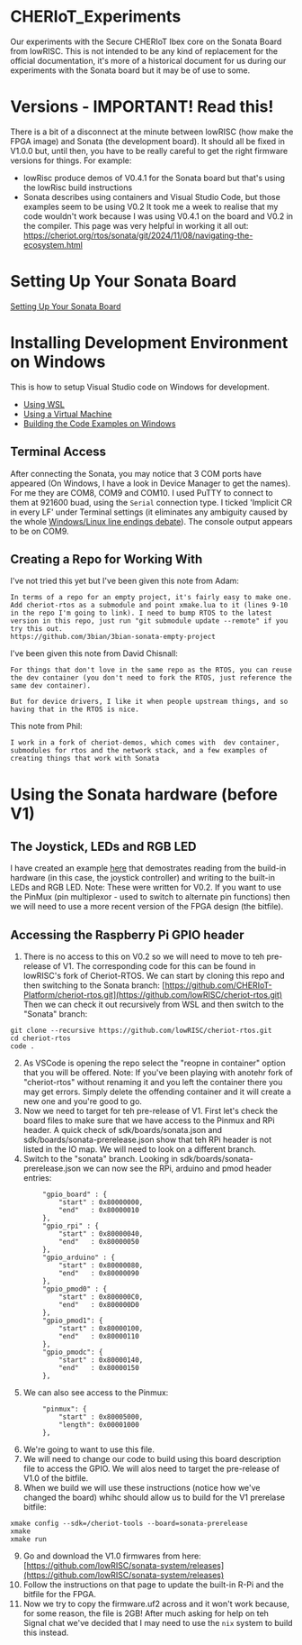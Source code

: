 # CHERIoT_Experiments
Our experiments with the Secure CHERIoT Ibex core on the Sonata Board from lowRISC. This is not intended to be any kind of replacement for the official documentation, it's more of a historical document for us during our experiments with the Sonata board but it may be of use to some.

# Versions - IMPORTANT! Read this!
There is a bit of a disconnect at the minute between lowRISC (how make the FPGA image) and Sonata (the development board). It should all be fixed in V1.0.0 but, until then, you have to be really careful to get the right firmware versions for things. For example:
* lowRisc produce demos of V0.4.1 for the Sonata board but that's using the lowRisc build instructions
* Sonata describes using containers and Visual Studio Code, but those examples seem to be using V0.2
It took me a week to realise that my code wouldn't work because I was using V0.4.1 on the board and V0.2 in the compiler. This page was very helpful in working it all out: https://cheriot.org/rtos/sonata/git/2024/11/08/navigating-the-ecosystem.html

# Setting Up Your Sonata Board
[Setting Up Your Sonata Board](setup.md)

# Installing Development Environment on Windows
This is how to setup Visual Studio code on Windows for development.
* [Using WSL](windows_setup.md#installing-development-environment-on-windows)
* [Using a Virtual Machine](windows_setup.md#installing-on-windows-with-a-virtual-machine)
* [Building the Code Examples on Windows](windows_setup.md#building-the-code-examples)


## Terminal Access
After connecting the Sonata, you may notice that 3 COM ports have appeared (On Windows, I have a look in Device Manager to get the names). For me they are COM8, COM9 and COM10. I used PuTTY to connect to them at 921600 buad, using the `Serial` connection type. I ticked 'Implicit CR in every LF' under Terminal settings (it eliminates any ambiguity caused by the whole [Windows/Linux line endings debate](https://en.wikipedia.org/wiki/Newline#History)).
The console output appears to be on COM9.

## Creating a Repo for Working With
I've not tried this yet but I've been given this note from Adam:
```
In terms of a repo for an empty project, it's fairly easy to make one. Add cheriot-rtos as a submodule and point xmake.lua to it (lines 9-10 in the repo I'm going to link). I need to bump RTOS to the latest version in this repo, just run "git submodule update --remote" if you try this out.
https://github.com/3bian/3bian-sonata-empty-project
```
I've been given this note from David Chisnall:
```
For things that don't love in the same repo as the RTOS, you can reuse the dev container (you don't need to fork the RTOS, just reference the same dev container).

But for device drivers, I like it when people upstream things, and so having that in the RTOS is nice.
```
This note from Phil:
```
I work in a fork of cheriot-demos, which comes with  dev container, submodules for rtos and the network stack, and a few examples of creating things that work with Sonata
```

# Using the Sonata hardware (before V1)
## The Joystick, LEDs and RGB LED
I have created an example [here](https://github.com/GrassHopper1977/cheriot-rtos-sonata-hardware/tree/main/experiments/01.general_io) that demostrates reading from the build-in hardware (in this case, the joystick controller) and writing to the built-in LEDs and RGB LED.
Note: These were written for V0.2. If you want to use the PinMux (pin multiplexor - used to switch to alternate pin functions) then we will need to use a more recent version of the FPGA design (the bitfile).
## Accessing the Raspberry Pi GPIO header
1. There is no access to this on V0.2 so we will need to move to teh pre-release of V1. The corresponding code for this can be found in lowRISC's fork of Cheriot-RTOS. We can start by cloning this repo and then switching to the Sonata branch: [https://github.com/CHERIoT-Platform/cheriot-rtos.git](https://github.com/lowRISC/cheriot-rtos.git)
Then we can check it out recursively from WSL and then switch to the "Sonata" branch:
```
git clone --recursive https://github.com/lowRISC/cheriot-rtos.git
cd cheriot-rtos
code .
```
2. As VSCode is opening the repo select the "reopne in container" option that you will be offered. Note: If you've been playing with anotehr fork of "cheriot-rtos" without renaming it and you left the container there you may get errors. Simply delete the offending container and it will create a new one and you're good to go.
3. Now we need to target for teh pre-release of V1. First let's check the board files to make sure that we have access to the Pinmux and RPi header. A quick check of sdk/boards/sonata.json and sdk/boards/sonata-prerelease.json show that teh RPi header is not listed in the IO map. We will need to look on a different branch.
4. Switch to the "sonata" branch. Looking in sdk/boards/sonata-prerelease.json we can now see the RPi, arduino and pmod header entries:
```
        "gpio_board" : {
            "start" : 0x80000000,
            "end"   : 0x80000010
        },
        "gpio_rpi" : {
            "start" : 0x80000040,
            "end"   : 0x80000050
        },
        "gpio_arduino" : {
            "start" : 0x80000080,
            "end"   : 0x80000090
        },
        "gpio_pmod0" : {
            "start" : 0x800000C0,
            "end"   : 0x800000D0
        },
        "gpio_pmod1": {
            "start" : 0x80000100,
            "end"   : 0x80000110
        },
        "gpio_pmodc": {
            "start" : 0x80000140,
            "end"   : 0x80000150
        },
```
5. We can also see access to the Pinmux:
```
        "pinmux": {
            "start" : 0x80005000,
            "length": 0x00001000
        },
```
6. We're going to want to use this file.
7. We will need to change our code to build using this board description file to access the GPIO. We will alos need to target the pre-release of V1.0 of the bitfile.
8. When we build we will use these instructions (notice how we've changed the board) whihc should allow us to build for the V1 prerelase bitfile:
```
xmake config --sdk=/cheriot-tools --board=sonata-prerelease
xmake
xmake run
```
9. Go and download the V1.0 firmwares from here: [https://github.com/lowRISC/sonata-system/releases](https://github.com/lowRISC/sonata-system/releases)
10. Follow the instructions on that page to update the built-in R-Pi and the bitfile for the FPGA.
11. Now we try to copy the firmware.uf2 across and it won't work because, for some reason, the file is 2GB! After much asking for help on teh Signal chat we've decided that I may need to use the `nix` system to build this instead.
